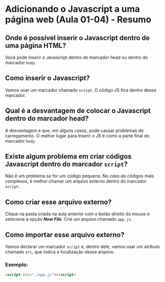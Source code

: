 # Adicionando o Javascript a uma página web (Aula 01-04) - Resumo

## Onde é possível inserir o Javascript dentro de uma página HTML?

Você pode inserir o Javascript dentro do marcador head ou dentro do marcador `body`.

## Como inserir o Javascript?

Vamos usar um marcador chamado `script`. O código JS fica dentro desse marcador.

## Qual é a desvantagem de colocar o Javascript dentro do marcador head?

A desvantagem é que, em alguns casos, pode causar problemas de carregamento. O melhor lugar para inserir o JS é como a parte final do marcador `body`.

## Existe algum problema em criar códigos Javascript dentro do marcador `script`?

Não é um problema se for um código pequeno. No caso de códigos mais complexos, é melhor chamar um arquivo externo dentro do marcador `script`.

## Como criar esse arquivo externo?

Clique na pasta criada na aula anterior com o botão direito do mouse e selecione a opção ***New File***. Crie um arquivo chamado `app.js`.

## Como importar esse arquivo externo?

Vamos declarar um marcador `script` e, dentro dele, vamos usar um atributo chamado `src`, que indica a localização desse arquivo. 

### Exemplo:

```html
<script src="./app.js"></script>
```